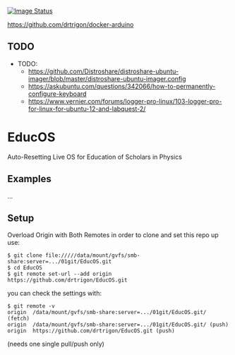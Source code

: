 [![Image Status](https://images.microbadger.com/badges/image/drtrigon/EducOS.svg)](https://microbadger.com/images/drtrigon/EducOS)

https://github.com/drtrigon/docker-arduino

## TODO
* TODO:
  * https://github.com/Distroshare/distroshare-ubuntu-imager/blob/master/distroshare-ubuntu-imager.config
  * https://askubuntu.com/questions/342066/how-to-permanently-configure-keyboard
  * https://www.vernier.com/forums/logger-pro-linux/103-logger-pro-for-linux-for-ubuntu-12-and-labquest-2/

# EducOS
Auto-Resetting Live OS for Education of Scholars in Physics

## Examples
...

## Setup
Overload Origin with Both Remotes in order to clone and set this repo up use:
```
$ git clone file://///data/mount/gvfs/smb-share:server=.../01git/EducOS.git
$ cd EducOS
$ git remote set-url --add origin https://github.com/drtrigon/EducOS.git
```
you can check the settings with:
```
$ git remote -v
origin  /data/mount/gvfs/smb-share:server=.../01git/EducOS.git/ (fetch)
origin  /data/mount/gvfs/smb-share:server=.../01git/EducOS.git/ (push)
origin  https://github.com/drtrigon/EducOS.git (push)
```
(needs one single pull/push only)
